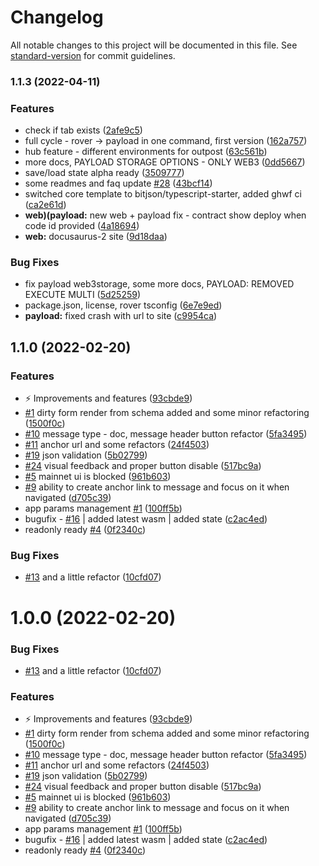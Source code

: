 # Changelog

All notable changes to this project will be documented in this file. See [standard-version](https://github.com/conventional-changelog/standard-version) for commit guidelines.

### 1.1.3 (2022-04-11)


### Features

* check if tab exists ([2afe9c5](https://github.com/genolis/outp0st/commit/2afe9c591023294029f3fafd18e23d834e90f7d9))
* full cycle - rover -> payload in one command, first version ([162a757](https://github.com/genolis/outp0st/commit/162a75788d4f9da93fc6274e230f098f19152937))
* hub feature - different environments for outpost ([63c561b](https://github.com/genolis/outp0st/commit/63c561b972ec4b3ea791ca474e6a1aa083b072a4))
* more docs, PAYLOAD STORAGE OPTIONS - ONLY WEB3 ([0dd5667](https://github.com/genolis/outp0st/commit/0dd5667e813c3df90bea1c9a7707c937555ae2cd))
* save/load state alpha ready ([3509777](https://github.com/genolis/outp0st/commit/3509777ce9155d1e239d23bb7824fd73e6eed4bf))
* some readmes and faq update [#28](https://github.com/genolis/outp0st/issues/28) ([43bcf14](https://github.com/genolis/outp0st/commit/43bcf14941fd787cc23e3b68c1dcd9d759adc974))
* switched core template to bitjson/typescript-starter, added ghwf ci ([ca2e61d](https://github.com/genolis/outp0st/commit/ca2e61d9ef34e4f65db3fbe95776005d7df1f109))
* **web)(payload:** new web + payload fix - contract show deploy when code id provided ([4a18694](https://github.com/genolis/outp0st/commit/4a18694968380f11504f39033dd416dd57feeede))
* **web:** docusaurus-2 site ([9d18daa](https://github.com/genolis/outp0st/commit/9d18daa08c27c3653c36c2857f6079aa810c3ba8))


### Bug Fixes

* fix payload web3storage, some more docs, PAYLOAD: REMOVED EXECUTE MULTI ([5d25259](https://github.com/genolis/outp0st/commit/5d252598b49467901687706caa366cfc09d8933a))
* package.json, license, rover tsconfig ([6e7e9ed](https://github.com/genolis/outp0st/commit/6e7e9edcbd294dd646188f4f474974d98f4e8392))
* **payload:** fixed crash with url to site ([c9954ca](https://github.com/genolis/outp0st/commit/c9954caf3ae78777be19e4c8fa6e2967a895755e))


## 1.1.0 (2022-02-20)


### Features

* :zap: Improvements and features ([93cbde9](https://github.com/dimkk/terra-outpost/commit/93cbde97b7a50f8bcde86ff059b7cf989a224802))
* [#1](https://github.com/dimkk/terra-outpost/issues/1) dirty form render from schema added and some minor refactoring ([1500f0c](https://github.com/dimkk/terra-outpost/commit/1500f0c1cc59aa326d1571ecdedec3ff6b0e4283))
* [#10](https://github.com/dimkk/terra-outpost/issues/10) message type - doc, message header button refactor ([5fa3495](https://github.com/dimkk/terra-outpost/commit/5fa34955314a0012468ec2cfb0263752918ae589))
* [#11](https://github.com/dimkk/terra-outpost/issues/11) anchor url and some refactors ([24f4503](https://github.com/dimkk/terra-outpost/commit/24f4503c62da80f1c4366589a509ad63309e9fe8))
* [#19](https://github.com/dimkk/terra-outpost/issues/19) json validation ([5b02799](https://github.com/dimkk/terra-outpost/commit/5b027994aa762b76450224dff8014393d59abbae))
* [#24](https://github.com/dimkk/terra-outpost/issues/24) visual feedback and proper button disable ([517bc9a](https://github.com/dimkk/terra-outpost/commit/517bc9aa897726d6500c70c1a84885e6eb3c097f))
* [#5](https://github.com/dimkk/terra-outpost/issues/5) mainnet ui is blocked ([961b603](https://github.com/dimkk/terra-outpost/commit/961b603ebcca6338d0f25fd444f80be6c5b46175))
* [#9](https://github.com/dimkk/terra-outpost/issues/9) ability to create anchor link to message and focus on it when navigated ([d705c39](https://github.com/dimkk/terra-outpost/commit/d705c3921ba43fd108fcc9928133b04ac0a1c506))
* app params management [#1](https://github.com/dimkk/terra-outpost/issues/1) ([100ff5b](https://github.com/dimkk/terra-outpost/commit/100ff5b6db149ae0596fd6ee3eb4eea0b232f52a))
* bugufix - [#16](https://github.com/dimkk/terra-outpost/issues/16) | added latest wasm | added state ([c2ac4ed](https://github.com/dimkk/terra-outpost/commit/c2ac4eda16e6dd3886bc45611e1768232bc83bdb))
* readonly ready [#4](https://github.com/dimkk/terra-outpost/issues/4) ([0f2340c](https://github.com/dimkk/terra-outpost/commit/0f2340c432a9f5a0fbbbd2d9552dbfbc94f0e4c1))


### Bug Fixes

* [#13](https://github.com/dimkk/terra-outpost/issues/13) and a little refactor ([10cfd07](https://github.com/dimkk/terra-outpost/commit/10cfd075faca76c9dac7c7b78e893a6f6d71db23))

# 1.0.0 (2022-02-20)


### Bug Fixes

* [#13](https://github.com/dimkk/terra-outpost/issues/13) and a little refactor ([10cfd07](https://github.com/dimkk/terra-outpost/commit/10cfd075faca76c9dac7c7b78e893a6f6d71db23))


### Features

* :zap: Improvements and features ([93cbde9](https://github.com/dimkk/terra-outpost/commit/93cbde97b7a50f8bcde86ff059b7cf989a224802))
* [#1](https://github.com/dimkk/terra-outpost/issues/1) dirty form render from schema added and some minor refactoring ([1500f0c](https://github.com/dimkk/terra-outpost/commit/1500f0c1cc59aa326d1571ecdedec3ff6b0e4283))
* [#10](https://github.com/dimkk/terra-outpost/issues/10) message type - doc, message header button refactor ([5fa3495](https://github.com/dimkk/terra-outpost/commit/5fa34955314a0012468ec2cfb0263752918ae589))
* [#11](https://github.com/dimkk/terra-outpost/issues/11) anchor url and some refactors ([24f4503](https://github.com/dimkk/terra-outpost/commit/24f4503c62da80f1c4366589a509ad63309e9fe8))
* [#19](https://github.com/dimkk/terra-outpost/issues/19) json validation ([5b02799](https://github.com/dimkk/terra-outpost/commit/5b027994aa762b76450224dff8014393d59abbae))
* [#24](https://github.com/dimkk/terra-outpost/issues/24) visual feedback and proper button disable ([517bc9a](https://github.com/dimkk/terra-outpost/commit/517bc9aa897726d6500c70c1a84885e6eb3c097f))
* [#5](https://github.com/dimkk/terra-outpost/issues/5) mainnet ui is blocked ([961b603](https://github.com/dimkk/terra-outpost/commit/961b603ebcca6338d0f25fd444f80be6c5b46175))
* [#9](https://github.com/dimkk/terra-outpost/issues/9) ability to create anchor link to message and focus on it when navigated ([d705c39](https://github.com/dimkk/terra-outpost/commit/d705c3921ba43fd108fcc9928133b04ac0a1c506))
* app params management [#1](https://github.com/dimkk/terra-outpost/issues/1) ([100ff5b](https://github.com/dimkk/terra-outpost/commit/100ff5b6db149ae0596fd6ee3eb4eea0b232f52a))
* bugufix - [#16](https://github.com/dimkk/terra-outpost/issues/16) | added latest wasm | added state ([c2ac4ed](https://github.com/dimkk/terra-outpost/commit/c2ac4eda16e6dd3886bc45611e1768232bc83bdb))
* readonly ready [#4](https://github.com/dimkk/terra-outpost/issues/4) ([0f2340c](https://github.com/dimkk/terra-outpost/commit/0f2340c432a9f5a0fbbbd2d9552dbfbc94f0e4c1))

